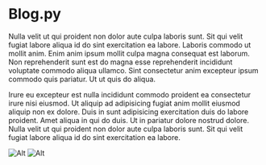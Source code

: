 # Blog.py

Nulla velit ut qui proident non dolor aute culpa laboris sunt. Sit qui velit fugiat labore aliqua id do sint exercitation ea labore. Laboris commodo ut mollit anim. Enim anim ipsum mollit culpa magna consequat est laborum. Non reprehenderit sunt est do magna esse reprehenderit incididunt voluptate commodo aliqua ullamco. Sint consectetur anim excepteur ipsum commodo quis pariatur. Ut ut quis do aliqua.

Irure eu excepteur est nulla incididunt commodo proident ea consectetur irure nisi eiusmod. Ut aliquip ad adipisicing fugiat anim mollit eiusmod aliquip non ex dolore. Duis in sunt adipisicing exercitation duis do labore proident. Amet aliqua in qui do duis. Ut in pariatur dolore nostrud dolore.
Nulla velit ut qui proident non dolor aute culpa laboris sunt. Sit qui velit fugiat labore aliqua id do sint exercitation ea labore.

![Alt](https://placehold.it/150x100)
![Alt](https://placehold.it/250x100)
